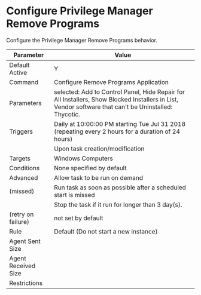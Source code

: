 [title]: # (Configure PM Remove Programs)
[tags]: # (task)
[priority]: # (5)
# Configure Privilege Manager Remove Programs

Configure the Privilege Manager Remove Programs behavior.

| Parameter | Value |
| ----- | ----- |
| Default Active | Y |
| Command | Configure Remove Programs Application |
| Parameters | selected: Add to Control Panel, Hide Repair for All Installers, Show Blocked Installers in List, Vendor software that can't be Uninstalled: Thycotic. |
| Triggers | Daily at 10:00:00 PM starting Tue Jul 31 2018 (repeating every 2 hours for a duration of 24 hours) |
| | Upon task creation/modification |
| Targets | Windows Computers |
| Conditions | None specified by default |
| Advanced | Allow task to be run on demand |
| (missed) | Run task as soon as possible after a scheduled start is missed |
| | Stop the task if it run for longer than 3 day(s). |
| (retry on failure) | not set by default |
| Rule | Default (Do not start a new instance) |
| Agent Sent Size | |
| Agent Received Size | |
| Restrictions | |
